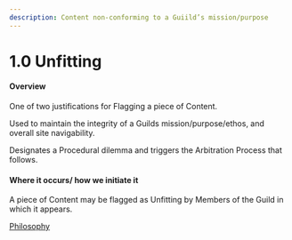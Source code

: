 ```yaml
---
description: Content non-conforming to a Guiild’s mission/purpose
---
```


# 1.0 Unfitting

#### Overview

One of two justifications for Flagging a piece of Content.

Used to maintain the integrity of a Guilds mission/purpose/ethos, and overall site navigability.

Designates a Procedural dilemma and triggers the Arbitration Process that follows.

#### Where it occurs/ how we initiate it

A piece of Content may be flagged as Unfitting by Members of the Guild in which it appears.

[Philosophy](../../white-paper/1.9-community-governance-structure/1.0-disputed-content/1.0-dilemmas-ethical-and-procedural/1.0-unfitting.md)
